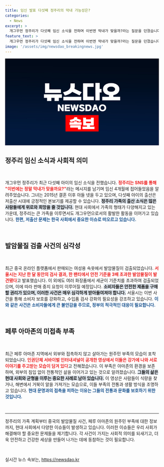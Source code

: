 ```yaml
---
title: 임신 발표 다섯째 정주리의 막내 가능성은?
categories:
  - News
excerpt: >
  개그우먼 정주리가 다섯째 임신 소식을 전하며 이번엔 막내가 맞을까?라는 질문을 던졌습니다. 저출산 시대에 긍정적인 본보기가 되는 그녀의 앞날을 응원합니다!
feature_text: >
  개그우먼 정주리가 다섯째 임신 소식을 전하며 이번엔 막내가 맞을까?라는 질문을 던졌습니다. 저출산 시대에 긍정적인 본보기가 되는 그녀의 앞날을 응원합니다!
image: '/assets/img/newsdao_breakingnews.jpg'
---
```


<p><img src="/assets/img/newsdao_breakingnews.jpg" alt="ranknews 속보" /></p>

<h2 data-ke-size="size26">정주리 임신 소식과 사회적 의미</h2>

<p data-ke-size="size16">&nbsp;</p>

<p>개그우먼 정주리가 최근 다섯째 아이의 임신 소식을 전했습니다. <b><span style="color: #ee2323;">정주리는 SNS를 통해 "이번에는 정말 막내가 맞을까요?"</span></b>라는 메시지를 남기며 임신 4개월에 접어들었음을 알려주었습니다. 그녀는 2015년 결혼 이후 아들 넷을 두고 있으며, 다섯째 아이의 출산은 저출산 시대에 긍정적인 본보기를 제공할 수 있습니다. <b><span style="background-color: #21538527;">정주리 가족의 출산 소식은 많은 사람들에게 위로와 희망을 줄 것입니다.</span></b> 현대 사회에서 가족의 형태가 다양해지고 있는 가운데, 정주리는 큰 가족을 이루면서도 개그우먼으로서의 활발한 활동을 이어가고 있습니다. <b><span style="color: #1a5490;">한편, 저출산 문제는 한국 사회에서 중요한 이슈로 떠오르고 있습니다.</span></b> </p>

<p data-ke-size="size16">&nbsp;</p>

<h2 data-ke-size="size26">발암물질 검출 사건의 심각성</h2>

<p data-ke-size="size16">&nbsp;</p>

<p>최근 중국 온라인 플랫폼에서 판매되는 여성용 속옷에서 발암물질이 검출되었습니다. <b><span style="color: #ee2323;">서울시는 지난 한 달 동안의 검사 결과, 한 팬티에서 안전 기준을 3배 초과한 발암물질이 발견됐다</span></b>고 발표했습니다. 이 외에도 여러 화장품에서 세균이 기준치를 초과하여 검출되었으며, 이에 따라 판매 중지 요청이 이루어질 예정입니다. <b><span style="background-color: #21538527;">소비자들은 안전한 제품을 구매할 권리가 있으며, 이러한 사건은 매우 심각하게 받아들여져야 합니다.</span></b> 서울시는 이번 사건을 통해 소비자 보호를 강화하고, 수입품 검사 강화의 필요성을 강조하고 있습니다. <b><span style="color: #1a5490;">이와 같은 사건은 소비자들에게 큰 불안감을 주므로, 정부의 적극적인 대응이 필요합니다.</span></b></p>

<p data-ke-size="size16">&nbsp;</p>

<h2 data-ke-size="size26">페루 아마존의 미접촉 부족</h2>

<p data-ke-size="size16">&nbsp;</p>

<p>최근 페루 아마존 지역에서 외부와 접촉하지 않고 살아가는 원주민 부족의 모습이 포착되었습니다. <b><span style="color: #ee2323;">인권단체 서바이벌 인터내셔널이 공개한 영상에서 이들은 강가에 나와 서로 이야기를 주고받는 모습이 담겨 있다</span></b>고 전해졌습니다. 이 부족은 아마존의 환경을 보존하며, 외부의 침입 없이 전통적인 삶을 이어가고 있는 것으로 알려졌습니다. <b><span style="background-color: #21538527;">그들의 삶은 현대 사회와 균형을 이루는 중요한 사례로 남아 있습니다.</span></b> 이 영상은 사람들이 식량을 찾거나, 해변에서 거북이 알을 가져가는 모습으로, 이들 부족의 전통과 생활 방식을 조명하고 있습니다. <b><span style="color: #1a5490;">현대 문명과의 접촉을 피하는 이유는 그들의 전통과 문화를 보호하기 위한 것입니다.</span></b> </p>

<p data-ke-size="size16">&nbsp;</p>

<hr />

<p data-ke-size="size16">정주리의 가족 계획부터 중국의 발암물질 사건, 페루 아마존의 원주민 부족에 대한 정보까지, 현대 사회에서 다양한 이슈들이 발생하고 있습니다. 이러한 이슈들은 우리 사회가 해결해야 할 중요한 문제들을 제기합니다.  각 사건이 가지는 사회적 의미를 되새기고, 더욱 안전하고 건강한 세상을 만들어 나가는 데에 동참하는 것이 필요합니다.</p>

<p data-ke-size="size16">&nbsp;</p>
실시간 뉴스 속보는, <a href="https://newsdao.kr" rel="dofollow">https://newsdao.kr</a>



